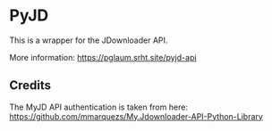 # PyJD

This is a wrapper for the JDownloader API.

More information: <https://pglaum.srht.site/pyjd-api>

## Credits

The MyJD API authentication is taken from here:
<https://github.com/mmarquezs/My.Jdownloader-API-Python-Library>
